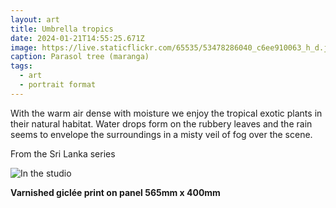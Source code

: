 ```yaml
---
layout: art
title: Umbrella tropics
date: 2024-01-21T14:55:25.671Z
image: https://live.staticflickr.com/65535/53478286040_c6ee910063_h_d.jpg
caption: Parasol tree (maranga)
tags:
  - art
  - portrait format
---
```

With the warm air dense with moisture we enjoy the tropical exotic plants in their natural habitat.  Water drops form on the rubbery leaves and the rain seems to envelope the surroundings in a misty veil of fog over the scene.

From the Sri Lanka series

![In the studio](https://live.staticflickr.com/65535/53667243010_7e8e8ac726_h_d.jpg "In the studio")

**Varnished giclée print on panel 565mm x 400mm**
